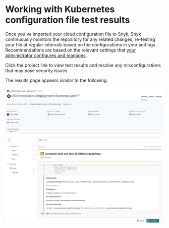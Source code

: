 # Working with Kubernetes configuration file test results

Once you've imported your cloud configuration file to Snyk, Snyk continuously monitors the repository for any related changes, re-testing your file at regular intervals based on the configurations in your settings. Recommendations are based on the relevant settings that [your administrator configures and manages](https://docs.snyk.io/user-docs/snyk-infrastructure-as-code/scan-kubernetes-configuration-files/configure-integration-for-security-issues-in-kubernetes-configuration-files).

Click the project link to view test results and resolve any misconfigurations that may pose security issues.

The results page appears similar to the following:

![](<../../../.gitbook/assets/image (15) (2) (1) (1) (1) (1) (1) (1) (1) (1) (1) (1).png>)
